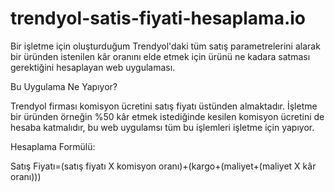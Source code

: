 # trendyol-satis-fiyati-hesaplama.io
Bir işletme için oluşturduğum Trendyol'daki tüm satış parametrelerini alarak bir üründen istenilen kâr oranını elde etmek için ürünü ne kadara satması gerektiğini hesaplayan web uygulaması.


Bu Uygulama Ne Yapıyor? 

Trendyol firması komisyon ücretini satış fiyatı üstünden almaktadır. İşletme bir üründen örneğin %50 kâr etmek istediğinde kesilen komisyon ücretini de hesaba katmalıdır, bu web uygulamsı tüm bu işlemleri işletme için yapıyor.


Hesaplama Formülü:

Satış Fiyatı=(satış fiyatı X komisyon oranı)+(kargo+(maliyet+(maliyet X kâr oranı)))
